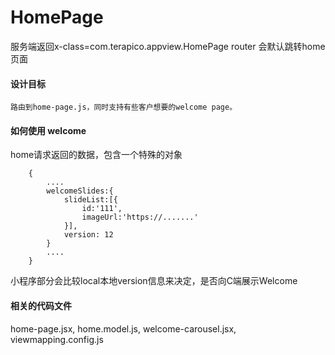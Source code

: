 # HomePage

   服务端返回x-class=com.terapico.appview.HomePage
   router 会默认跳转home页面

#### 设计目标

    路由到home-page.js，同时支持有些客户想要的welcome page。

#### 如何使用 welcome

 home请求返回的数据，包含一个特殊的对象

```
    {
        ....
        welcomeSlides:{
            slideList:[{
                id:'111',
                imageUrl:'https://.......'
            }],
            version: 12
        }
        ....
    }
```

小程序部分会比较local本地version信息来决定，是否向C端展示Welcome

#### 相关的代码文件

home-page.jsx, home.model.js, welcome-carousel.jsx, viewmapping.config.js
